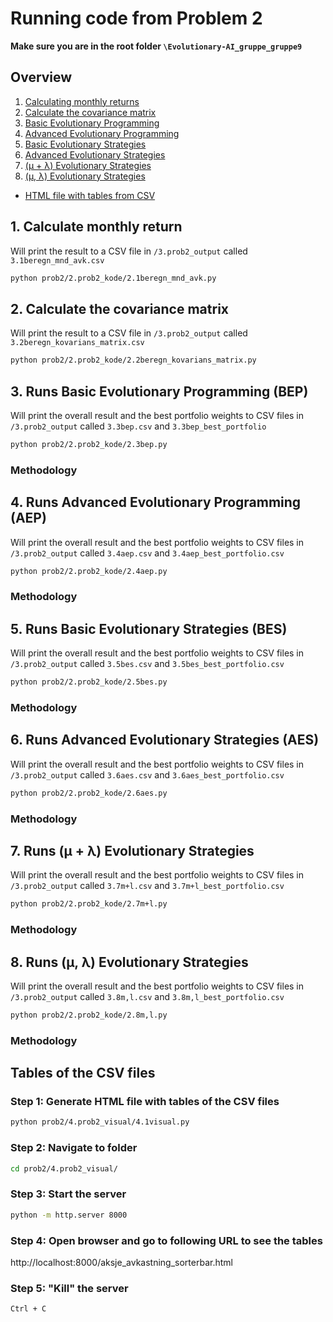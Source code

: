 # Running code from Problem 2
**Make sure you are in the root folder `\Evolutionary-AI_gruppe_gruppe9`**

## Overview
1. [Calculating monthly returns](#1-calculate-monthly-return)
2. [Calculate the covariance matrix](#2-calculate-the-covariance-matrix)
3. [Basic Evolutionary Programming](#3-runs-basic-evolutionary-programming-bep)
4. [Advanced Evolutionary Programming](#4-runs-advanced-evolutionary-programming-aep)
5. [Basic Evolutionary Strategies](#5-runs-basic-evolutionary-strategies-bes)
6. [Advanced Evolutionary Strategies](#6-runs-advanced-evolutionary-strategies-aes)
7. [(μ + λ) Evolutionary Strategies](#7-runs-μ--λ-evolutionary-strategies)
8. [(μ, λ) Evolutionary Strategies](#8-runs-μ-λ-evolutionary-strategies)
- [HTML file with tables from CSV](#tables-of-the-csv-files)




## 1. Calculate monthly return
Will print the result to a CSV file in `/3.prob2_output` called `3.1beregn_mnd_avk.csv`
```bash
python prob2/2.prob2_kode/2.1beregn_mnd_avk.py
```

## 2. Calculate the covariance matrix
Will print the result to a CSV file in `/3.prob2_output` called `3.2beregn_kovarians_matrix.csv`
```bash
python prob2/2.prob2_kode/2.2beregn_kovarians_matrix.py
```

## 3. Runs Basic Evolutionary Programming (BEP)
Will print the overall result and the best portfolio weights to CSV files in `/3.prob2_output` called `3.3bep.csv` and `3.3bep_best_portfolio`
```bash
python prob2/2.prob2_kode/2.3bep.py
```

### Methodology

## 4. Runs Advanced Evolutionary Programming (AEP)
Will print the overall result and the best portfolio weights to CSV files in `/3.prob2_output` called `3.4aep.csv` and `3.4aep_best_portfolio.csv`
```bash
python prob2/2.prob2_kode/2.4aep.py
```

### Methodology

## 5. Runs Basic Evolutionary Strategies (BES)
Will print the overall result and the best portfolio weights to CSV files in `/3.prob2_output` called `3.5bes.csv` and `3.5bes_best_portfolio.csv`
```bash
python prob2/2.prob2_kode/2.5bes.py
```

### Methodology

## 6. Runs Advanced Evolutionary Strategies (AES)
Will print the overall result and the best portfolio weights to CSV files in `/3.prob2_output` called `3.6aes.csv` and `3.6aes_best_portfolio.csv`
```bash
python prob2/2.prob2_kode/2.6aes.py
```

### Methodology

## 7. Runs (μ + λ) Evolutionary Strategies
Will print the overall result and the best portfolio weights to CSV files in `/3.prob2_output` called `3.7m+l.csv` and `3.7m+l_best_portfolio.csv`
```bash
python prob2/2.prob2_kode/2.7m+l.py
```

### Methodology

## 8. Runs (μ, λ) Evolutionary Strategies
Will print the overall result and the best portfolio weights to CSV files in `/3.prob2_output` called `3.8m,l.csv` and `3.8m,l_best_portfolio.csv`
```bash
python prob2/2.prob2_kode/2.8m,l.py
```

### Methodology

## Tables of the CSV files
### Step 1: Generate HTML file with tables of the CSV files
```bash
python prob2/4.prob2_visual/4.1visual.py
```

### Step 2: Navigate to folder
```bash
cd prob2/4.prob2_visual/
```

### Step 3: Start the server
```bash
python -m http.server 8000
```

### Step 4: Open browser and go to following URL to see the tables
http://localhost:8000/aksje_avkastning_sorterbar.html

### Step 5: "Kill" the server
```bash
Ctrl + C
```
